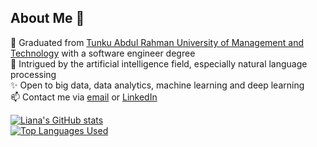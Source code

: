 ## About Me 🤗

<!--
**lianaling/lianaling** is a ✨ _special_ ✨ repository because its `README.md` (this file) appears on your GitHub profile.

Here are some ideas to get you started:

- 🔭 I’m currently working on ...
- 🌱 I’m currently learning ...
- 👯 I’m looking to collaborate on ...
- 🤔 I’m looking for help with ...
- 💬 Ask me about ...
- 📫 How to reach me: ...
- 😄 Pronouns: ...
- ⚡ Fun fact: ...
 -->
 
🙋‍ Graduated from [Tunku Abdul Rahman University of Management and Technology](https://www.tarc.edu.my) with a software engineer degree
<br />
🌱 Intrigued by the artificial intelligence field, especially natural language processing
<br />
✨ Open to big data, data analytics, machine learning and deep learning
<br />
📫 Contact me via [email](mailto:lianalingliya@gmail.com) or [LinkedIn](https://www.linkedin.com/in/liana-ling-612a9b167/)

[![Liana's GitHub stats](https://github-readme-stats.vercel.app/api?username=lianaling&count_private=true&show_icons=true&theme=dark)](https://github.com/anuraghazra/github-readme-stats)
<br />
[![Top Languages Used](https://github-readme-stats.vercel.app/api/top-langs/?username=lianaling&layout=compact&theme=dark)](https://github.com/anuraghazra/github-readme-stats)

